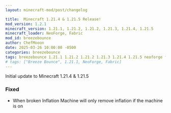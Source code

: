 ```yaml
---
layout: minecraft-mod/post/changelog

title:  Minecraft 1.21.4 & 1.21.5 Release!
mod_version: 1.2.1
minecraft_version: 1.21.1, 1.21.2, 1.21.2, 1.21.3, 1.21.4, 1.21.5
minecraft_loader: NeoForge, Fabric
mod_id: breezebounce
author: ChefMooon
date: 2025-03-26 10:00:00 -0500
categories: breezebounce
tags: breezebounce 1.21.1 1.21.2 1.21.2 1.21.3 1.21.4 1.21.5 neoforge fabric
# tags: ["Breeze Bounce", 1.21.1, NeoForge, Fabric]
---
```


Initial update to Minecraft 1.21.4 & 1.21.5

### Fixed

- When broken Inflation Machine will only remove inflation if the machine is on